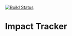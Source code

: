 [![Build Status](https://travis-ci.org/amitchell94/impact-tracker.svg?branch=master)](https://travis-ci.org/amitchell94/impact-tracker)
# Impact Tracker


